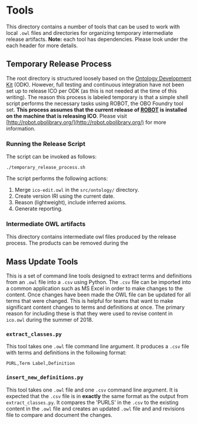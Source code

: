 # Tools
This directory contains a number of tools that can be used to work with local `.owl` files and directories for organizing temporary intermediate release artifacts. **Note:** each tool has dependencies. Please look under the each header for more details.

## Temporary Release Process
The root directory is structured loosely based on the [Ontology Development Kit](https://github.com/INCATools/ontology-development-kit) (ODK). However, full testing and continuous integration have not been set up to release ICO per ODK (as this is not needed at the time of this writing). The reason this process is labeled temporary is that a simple shell script performs the necessary tasks using ROBOT, the OBO Foundry tool set. **This process assumes that the current release of [ROBOT](http://robot.obolibrary.org/) is installed on the machine that is releasing ICO**. Please visit [http://robot.obolibrary.org/](http://robot.obolibrary.org/) for more information.

### Running the Release Script
The script can be invoked as follows:

```
./temporary_release_process.sh
```

The script performs the following actions:

1. Merge `ico-edit.owl` in the `src/ontology/` directory.
1. Create version IRI using the current date.
1. Reason (lightweight), include inferred axioms.
1. Generate reporting.

### Intermediate OWL artifacts
This directory contains intermediate owl files produced by the release process. The products can be removed during the


## Mass Update Tools
This is a set of command line tools designed to extract terms and definitions from an `.owl` file into a `.csv` using Python. The `.csv` file can be imported into a common application such as MS Excel in order to make changes to the content. Once changes have been made the OWL file can be updated for all terms that were changed. This is helpful for teams that want to make significant content changes to terms and definitions at once. The primary reason for including these is that they were used to revise content in `ico.owl` during the summer of 2018.

### `extract_classes.py`
This tool takes one `.owl` file command line argument. It produces a `.csv` file with terms and definitions in the following format:

```
PURL,Term Label,Definition
```

### `insert_new_definitions.py`
This tool takes one `.owl` file and one `.csv` command line argument. It is expected that the `.csv` file is in **exactly** the same format as the output from `extract_classes.py`. It compares the 'PURLS' in the `.csv` to the existing content in the `.owl` file and creates an updated `.owl` file and and revisions file to compare and document the changes.
